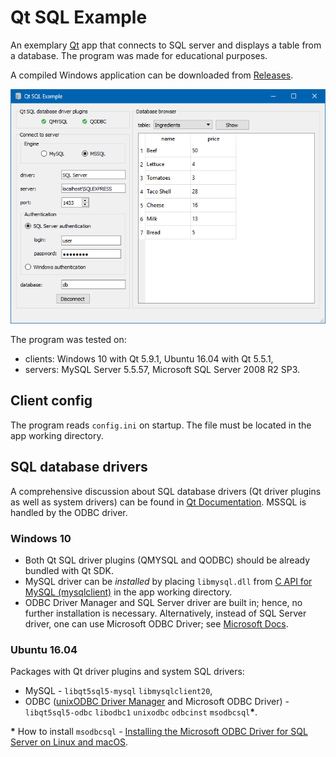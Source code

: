 # Qt SQL Example

An exemplary [Qt](https://www.qt.io/) app that connects to SQL server and displays a table from a database. The program was made for educational purposes.

A compiled Windows application can be downloaded from [Releases](https://github.com/andre-wojtowicz/qt-sql-example/releases).

![](screenshot.png)

The program was tested on: 
 * clients: Windows 10 with Qt 5.9.1, Ubuntu 16.04 with Qt 5.5.1, 
 * servers: MySQL Server 5.5.57, Microsoft SQL Server 2008 R2 SP3.

## Client config

The program reads `config.ini` on startup. The file must be located in the app working directory.

## SQL database drivers

A comprehensive discussion about SQL database drivers (Qt driver plugins as well as system drivers) can be found in [Qt Documentation](https://doc.qt.io/qt-5/sql-driver.html). MSSQL is handled by the ODBC driver.

### Windows 10

* Both Qt SQL driver plugins (QMYSQL and QODBC) should be already bundled with Qt SDK.
* MySQL driver can be *installed* by placing `libmysql.dll` from [C API for MySQL (mysqlclient)](https://dev.mysql.com/downloads/connector/c/) in the app working directory.
* ODBC Driver Manager and SQL Server driver are built in; hence, no further installation is necessary. Alternatively, instead of SQL Server driver, one can use Microsoft ODBC Driver; see [Microsoft Docs](https://docs.microsoft.com/en-us/sql/connect/odbc/windows/microsoft-odbc-driver-for-sql-server-on-windows).

### Ubuntu 16.04

Packages with Qt driver plugins and system SQL drivers:

* MySQL - `libqt5sql5-mysql` `libmysqlclient20`,
* ODBC ([unixODBC Driver Manager](http://www.unixodbc.org) and Microsoft ODBC Driver) - `libqt5sql5-odbc` `libodbc1` `unixodbc` `odbcinst` `msodbcsql`__*__.

__*__ How to install `msodbcsql` - [Installing the Microsoft ODBC Driver for SQL Server on Linux and macOS](https://docs.microsoft.com/en-us/sql/connect/odbc/linux-mac/installing-the-microsoft-odbc-driver-for-sql-server).
